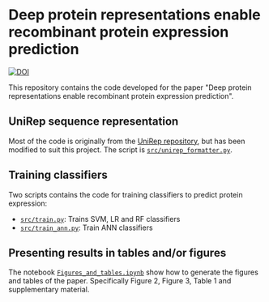 # Deep protein representations enable recombinant protein expression prediction


[![DOI](https://zenodo.org/badge/DOI/10.5281/zenodo.5575946.svg)](https://doi.org/10.5281/zenodo.5575946)

This repository contains the code developed for the paper "Deep protein representations enable recombinant protein expression prediction".

## UniRep sequence representation
Most of the code is originally from the [UniRep repository](https://github.com/churchlab/UniRep/), but has been modified to suit this project. The script is [`src/unirep_formatter.py`](src/unirep_formatter.py).

## Training classifiers
Two scripts contains the code for training classifiers to predict protein expression:
* [`src/train.py`](src/train.py): Trains SVM, LR and RF classifiers
* [`src/train_ann.py`](src/train_ann.py): Train ANN classifiers

## Presenting results in tables and/or figures
The notebook [`Figures_and_tables.ipynb`](notebooks/Figures_and_tables.ipynb) show how to generate the figures and tables of the paper. Specifically Figure 2, Figure 3, Table 1 and supplementary material.

